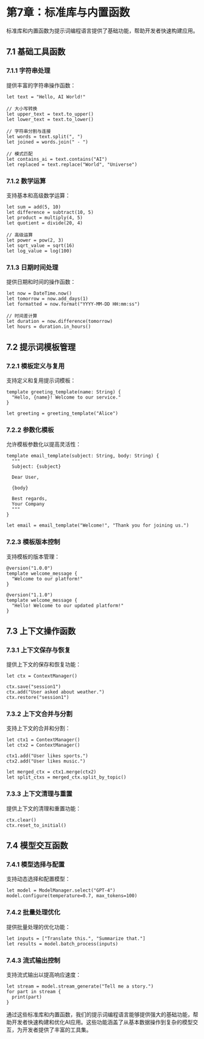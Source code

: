 # 第7章：标准库与内置函数

标准库和内置函数为提示词编程语言提供了基础功能，帮助开发者快速构建应用。

## 7.1 基础工具函数

### 7.1.1 字符串处理

提供丰富的字符串操作函数：

```plaintext
let text = "Hello, AI World!"

// 大小写转换
let upper_text = text.to_upper()
let lower_text = text.to_lower()

// 字符串分割与连接
let words = text.split(", ")
let joined = words.join(" - ")

// 模式匹配
let contains_ai = text.contains("AI")
let replaced = text.replace("World", "Universe")
```

### 7.1.2 数学运算

支持基本和高级数学运算：

```plaintext
let sum = add(5, 10)
let difference = subtract(10, 5)
let product = multiply(4, 5)
let quotient = divide(20, 4)

// 高级运算
let power = pow(2, 3)
let sqrt_value = sqrt(16)
let log_value = log(100)
```

### 7.1.3 日期时间处理

提供日期和时间的操作函数：

```plaintext
let now = DateTime.now()
let tomorrow = now.add_days(1)
let formatted = now.format("YYYY-MM-DD HH:mm:ss")

// 时间差计算
let duration = now.difference(tomorrow)
let hours = duration.in_hours()
```

## 7.2 提示词模板管理

### 7.2.1 模板定义与复用

支持定义和复用提示词模板：

```plaintext
template greeting_template(name: String) {
  "Hello, {name}! Welcome to our service."
}

let greeting = greeting_template("Alice")
```

### 7.2.2 参数化模板

允许模板参数化以提高灵活性：

```plaintext
template email_template(subject: String, body: String) {
  """
  Subject: {subject}
  
  Dear User,
  
  {body}
  
  Best regards,
  Your Company
  """
}

let email = email_template("Welcome!", "Thank you for joining us.")
```

### 7.2.3 模板版本控制

支持模板的版本管理：

```plaintext
@version("1.0.0")
template welcome_message {
  "Welcome to our platform!"
}

@version("1.1.0")
template welcome_message {
  "Hello! Welcome to our updated platform!"
}
```

## 7.3 上下文操作函数

### 7.3.1 上下文保存与恢复

提供上下文的保存和恢复功能：

```plaintext
let ctx = ContextManager()

ctx.save("session1")
ctx.add("User asked about weather.")
ctx.restore("session1")
```

### 7.3.2 上下文合并与分割

支持上下文的合并和分割：

```plaintext
let ctx1 = ContextManager()
let ctx2 = ContextManager()

ctx1.add("User likes sports.")
ctx2.add("User likes music.")

let merged_ctx = ctx1.merge(ctx2)
let split_ctxs = merged_ctx.split_by_topic()
```

### 7.3.3 上下文清理与重置

提供上下文的清理和重置功能：

```plaintext
ctx.clear()
ctx.reset_to_initial()
```

## 7.4 模型交互函数

### 7.4.1 模型选择与配置

支持动态选择和配置模型：

```plaintext
let model = ModelManager.select("GPT-4")
model.configure(temperature=0.7, max_tokens=100)
```

### 7.4.2 批量处理优化

提供批量处理的优化功能：

```plaintext
let inputs = ["Translate this.", "Summarize that."]
let results = model.batch_process(inputs)
```

### 7.4.3 流式输出控制

支持流式输出以提高响应速度：

```plaintext
let stream = model.stream_generate("Tell me a story.")
for part in stream {
  print(part)
}
```

通过这些标准库和内置函数，我们的提示词编程语言能够提供强大的基础功能，帮助开发者快速构建和优化AI应用。这些功能涵盖了从基本数据操作到复杂的模型交互，为开发者提供了丰富的工具集。